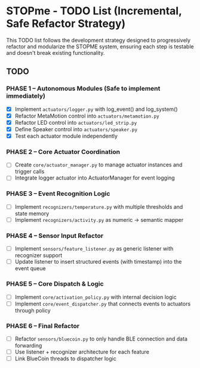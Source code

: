 # STOPme - TODO List (Incremental, Safe Refactor Strategy)

This TODO list follows the development strategy designed to progressively refactor and modularize the STOPME system,
ensuring each step is testable and doesn't break existing functionality.

## TODO

### PHASE 1 – Autonomous Modules (Safe to implement immediately)
- [x] Implement `actuators/logger.py` with log_event() and log_system()
- [x] Refactor MetaMotion control into `actuators/metamotion.py`
- [x] Refactor LED control into `actuators/led_strip.py`
- [x] Define Speaker control into `actuators/speaker.py`
- [x] Test each actuator module independently

### PHASE 2 – Core Actuator Coordination
- [ ] Create `core/actuator_manager.py` to manage actuator instances and trigger calls
- [ ] Integrate logger actuator into ActuatorManager for event logging

### PHASE 3 – Event Recognition Logic
- [ ] Implement `recognizers/temperature.py` with multiple thresholds and state memory
- [ ] Implement `recognizers/activity.py` as numeric → semantic mapper

### PHASE 4 – Sensor Input Refactor
- [ ] Implement `sensors/feature_listener.py` as generic listener with recognizer support
- [ ] Update listener to insert structured events (with timestamp) into the event queue

### PHASE 5 – Core Dispatch & Logic
- [ ] Implement `core/activation_policy.py` with internal decision logic
- [ ] Implement `core/event_dispatcher.py` that connects events to actuators through policy

### PHASE 6 – Final Refactor
- [ ] Refactor `sensors/bluecoin.py` to only handle BLE connection and data forwarding
- [ ] Use listener + recognizer architecture for each feature
- [ ] Link BlueCoin threads to dispatcher logic
